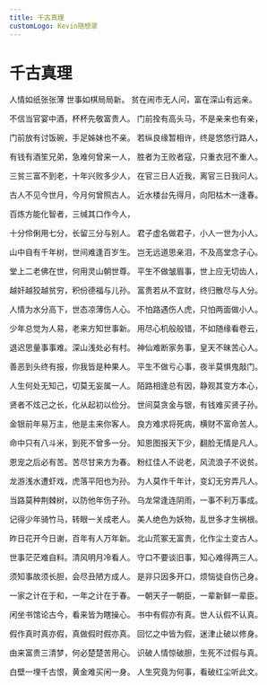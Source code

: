 ```yaml
---
title: 千古真理
customLogo: Kevin随想录
---
```


# 千古真理

人情如纸张张薄 世事如棋局局新。
贫在闹市无人问，富在深山有远亲。

不信当官宴中酒，杯杯先敬富贵人。
门前拴有高头马，不是亲来也有亲，

门前放有讨饭碗，手足姊妹也不亲。
若纵良缘暂相许，终是悠悠行路人，

有钱有酒笙兄弟，急难何曾来一人，
胜者为王败者寇，只重衣冠不重人。

三贫三富不到老，十年兴败多少人，
在官三日人近我，离官三日我问人。

古人不见今世月，今月何曾照古人。
近水楼台先得月，向阳枯木一逢春。

百炼方能化智者，三缄其口作今人，

十分伶俐用七分，长留三分与别人。
君子虚名做君子，小人一世为小人。

山中自有千年树，世间难逢百岁生。
岂无远道思亲泪，不及高堂念子心。

堂上二老佛在世，何用灵山朝世尊。
平生不做皱眉事，世上应无切齿人，

越奸越狡越贫穷，积份德福与儿孙。
富贵若从不宜财，终归散尽与人分。

人情为水分高下，世态凉薄伤人心。
不怕路遇伤人虎，只怕两面做小人。

少年总觉为人易，老来方知世事新。
用尽心机般般错，不如随缘看卷云，

退迟思量事事难。深山浅处必有村。
神仙难断家务事，皇天不昧苦心人。

善恶到头终有报，你我皆是种果人。
平生不做亏心事，夜半莫惧鬼敲门。

人生何处无知己，切莫无妄属一人。
陌路相逢总有因，静观其变方本心，

贤者不炫己之长，化从起初以俭分。
世间莫贪金与银，有钱难买贤子孙。

金银前年易万主，他是主来你客人。
良方难求将死病，横财不富命苦人。

命中只有八斗米，到死不曾多一分。
知恩图报天下少，翻脸无情是凡人。

恩宠之后必有苦。苦尽甘来方为春。
粉红佳人不说老，风流浪子不说贫。

龙游浅水遭虾戏，虎落平阳也为孙。
为人莫作千年计，变幻无穷弄凡人。

当路莫种荆棘树，以防他年伤子孙。
乌龙常逢连阴雨，一事不利万事成。

记得少年骑竹马，转眼一关成老人。
美人绝色为妖物，乱世多才生祸根。

昨日花开今日谢，百年有人万年新。
北山荒冢无富贵，化作尘土变古人。

世事茫茫难自料。清风明月冷看人。
守口不要谈旧事，知心难得两三人。

须知事故须长胆，会尽丑陋方成人。
是非只因多开口，烦恼徒自伤己身。

一家之计在于和，一年之计在于春。
一朝天子一朝臣，一辈新鲜一辈臣。

闲坐书馆论古今，看来皆为瞎操心。
书中有假亦有真。世人认假不认真。

假作真时真亦假，真做假时假亦真。
回忆之中皆为假，迷津止破以修身。

由来富贵三清梦，何必楚楚苦用心。
识破人情惊破胆，生死不过假与真。

白壁一埋千古恨，黄金难买闲一身。
人生究竟为何事，看破红尘听此文。